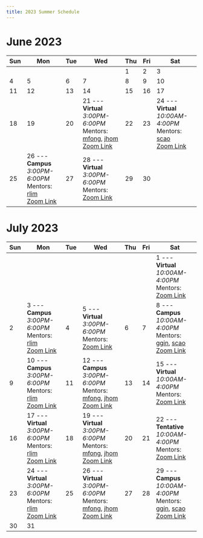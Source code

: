 ```yaml
---
title: 2023 Summer Schedule
---
```

# June 2023

| Sun | Mon                                                                             | Tue | Wed                                                                                       | Thu | Fri | Sat                                                                               |
|-----|---------------------------------------------------------------------------------|-----|-------------------------------------------------------------------------------------------|-----|-----|-----------------------------------------------------------------------------------|
|     |                                                                                 |     |                                                                                           | 1   | 2   | 3                                                                                 |
| 4   | 5                                                                               | 6   | 7                                                                                         | 8   | 9   | 10                                                                                |
| 11  | 12                                                                              | 13  | 14                                                                                        | 15  | 16  | 17                                                                                |
| 18  | 19                                                                              | 20  | 21 --- **Virtual** <br/> *3:00PM-6:00PM* <br/> Mentors: [mfong], [jhom] <br/> [Zoom Link] | 22  | 23  | 24 --- **Virtual** <br/> *10:00AM-4:00PM* <br/> Mentors: [scao] <br/> [Zoom Link] |
| 25  | 26 --- **Campus** <br/> *3:00PM-6:00PM* <br/> Mentors: [rlim] <br/> [Zoom Link] | 27  | 28 --- **Virtual** <br/> *3:00PM-6:00PM* <br/> Mentors: <br/> [Zoom Link]                 | 29  | 30  |                                                                                   |

# July 2023

| Sun | Mon                                                                              | Tue | Wed                                                                                       | Thu | Fri | Sat                                                                                      |
|-----|----------------------------------------------------------------------------------|-----|-------------------------------------------------------------------------------------------|-----|-----|------------------------------------------------------------------------------------------|
|     |                                                                                  |     |                                                                                           |     |     | 1 --- **Virtual** <br/> *10:00AM-4:00PM* <br/> Mentors: <br/> [Zoom Link]                |
| 2   | 3 --- **Campus** <br/> *3:00PM-6:00PM* <br/> Mentors: [rlim] <br/> [Zoom Link]   | 4   | 5 --- **Virtual** <br/> *3:00PM-6:00PM* <br/> Mentors: <br/> [Zoom Link]                  | 6   | 7   | 8 --- **Campus** <br/> *10:00AM-4:00PM* <br/> Mentors: [ggin], [scao] <br/> [Zoom Link]  |
| 9   | 10 --- **Campus** <br/> *3:00PM-6:00PM* <br/> Mentors: [rlim] <br/> [Zoom Link]  | 11  | 12 --- **Campus** <br/> *3:00PM-6:00PM* <br/> Mentors: [mfong], [jhom] <br/> [Zoom Link]  | 13  | 14  | 15 --- **Virtual** <br/> *10:00AM-4:00PM* <br/> Mentors: <br/> [Zoom Link]               |
| 16  | 17 --- **Virtual** <br/> *3:00PM-6:00PM* <br/> Mentors: [rlim] <br/> [Zoom Link] | 18  | 19 --- **Virtual** <br/> *3:00PM-6:00PM* <br/> Mentors: [mfong], [jhom] <br/> [Zoom Link] | 20  | 21  | 22 --- **Tentative** <br/> *10:00AM-4:00PM* <br/> Mentors: <br/> [Zoom Link]             |
| 23  | 24 --- **Virtual** <br/> *3:00PM-6:00PM* <br/> Mentors: [rlim] <br/> [Zoom Link] | 25  | 26 --- **Virtual** <br/> *3:00PM-6:00PM* <br/> Mentors: [mfong], [jhom] <br/> [Zoom Link] | 27  | 28  | 29 --- **Campus** <br/> *10:00AM-4:00PM* <br/> Mentors: [ggin], [scao] <br/> [Zoom Link] |
| 30  | 31                                                                               |     |                                                                                           |     |     |                                                                                          |

[Zoom Link]: https://berkeley.zoom.us/my/jamesding
[mfong]: /mentors/mfong
[jhom]: /mentors/jhom
[ggin]: /mentors/ggin
[scao]: /mentors/scao
[rlim]: /mentors/rlim
